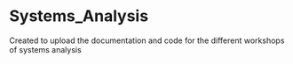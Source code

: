 # Systems_Analysis
Created to upload the documentation and code for the different workshops of systems analysis
